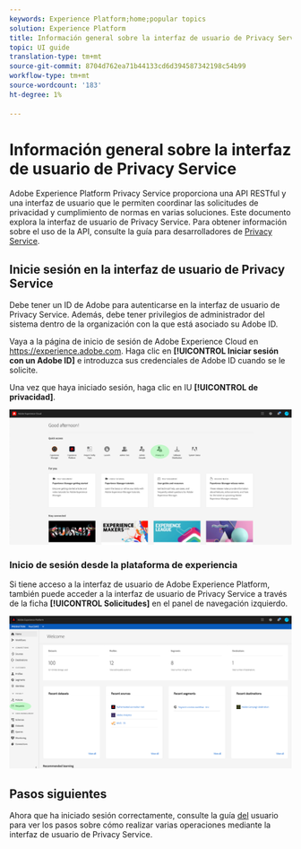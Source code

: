 ```yaml
---
keywords: Experience Platform;home;popular topics
solution: Experience Platform
title: Información general sobre la interfaz de usuario de Privacy Service
topic: UI guide
translation-type: tm+mt
source-git-commit: 8704d762ea71b44133cd6d394587342198c54b99
workflow-type: tm+mt
source-wordcount: '183'
ht-degree: 1%

---
```



# Información general sobre la interfaz de usuario de Privacy Service

Adobe Experience Platform Privacy Service proporciona una API RESTful y una interfaz de usuario que le permiten coordinar las solicitudes de privacidad y cumplimiento de normas en varias soluciones. Este documento explora la interfaz de usuario de Privacy Service. Para obtener información sobre el uso de la API, consulte la guía para desarrolladores de [Privacy Service](../api/getting-started.md).

## Inicie sesión en la interfaz de usuario de Privacy Service

Debe tener un ID de Adobe para autenticarse en la interfaz de usuario de Privacy Service. Además, debe tener privilegios de administrador del sistema dentro de la organización con la que está asociado su Adobe ID.

Vaya a la página de inicio de sesión de Adobe Experience Cloud en https://experience.adobe.com. Haga clic en **[!UICONTROL Iniciar sesión con un Adobe ID]** e introduzca sus credenciales de Adobe ID cuando se le solicite.

Una vez que haya iniciado sesión, haga clic en IU **[!UICONTROL de privacidad]**.

![](../images/ui-overview/quick-access.png)

### Inicio de sesión desde la plataforma de experiencia

Si tiene acceso a la interfaz de usuario de Adobe Experience Platform, también puede acceder a la interfaz de usuario de Privacy Service a través de la ficha **[!UICONTROL Solicitudes]** en el panel de navegación izquierdo.

![](../images/ui-overview/platform.png)

## Pasos siguientes

Ahora que ha iniciado sesión correctamente, consulte la guía [del](user-guide.md) usuario para ver los pasos sobre cómo realizar varias operaciones mediante la interfaz de usuario de Privacy Service.